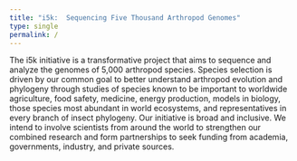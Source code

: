 ```yaml
---
title: "i5k:  Sequencing Five Thousand Arthropod Genomes"
type: single
permalink: /
---
```



The i5k initiative is a transformative project that aims to sequence and
analyze the genomes of 5,000 arthropod species. Species selection is 
driven by our common goal to better understand arthropod evolution and
phylogeny through studies of species known to be important to worldwide
agriculture, food safety, medicine, energy production, models in biology,
those species most abundant in world ecosystems, and representatives
in every branch of insect phylogeny. Our initiative is broad and inclusive.
We intend to involve scientists from around the world to strengthen our combined
research and form partnerships to seek funding from academia, governments,
industry, and private sources.


